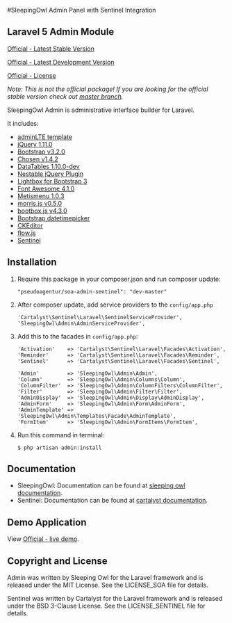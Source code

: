 #SleepingOwl Admin Panel with Sentinel Integration


## Laravel 5 Admin Module

[Official - Latest Stable Version](https://packagist.org/packages/sleeping-owl/admin)

[Official - Latest Development Version](https://packagist.org/packages/sleeping-owl/admin)

[Official - License](https://packagist.org/packages/sleeping-owl/admin)

*Note: This is not the official package! If you are looking for the official stable version check out [master branch](https://github.com/sleeping-owl/admin).*

SleepingOwl Admin is administrative interface builder for Laravel.

It includes:

 - [adminLTE template](https://almsaeedstudio.com/)
 - [jQuery 1.11.0](http://jquery.org)
 - [Bootstrap v3.2.0](http://getbootstrap.com)
 - [Chosen v1.4.2](http://harvesthq.github.io/chosen/)
 - [DataTables 1.10.0-dev](http://www.sprymedia.co.uk)
 - [Nestable jQuery Plugin](http://dbushell.github.io/Nestable/)
 - [Lightbox for Bootstrap 3](https://github.com/ashleydw/lightbox)
 - [Font Awesome 4.1.0](http://fontawesome.io)
 - [Metismenu 1.0.3](https://github.com/onokumus/metisMenu)
 - [morris.js v0.5.0]()
 - [bootbox.js v4.3.0](http://bootboxjs.com)
 - [Bootstrap datetimepicker](http://eonasdan.github.io/bootstrap-datetimepicker/)
 - [CKEditor](http://ckeditor.com)
 - [flow.js](https://github.com/flowjs/flow.js)
 - [Sentinel](https://cartalyst.com/manual/sentinel)

## Installation

 1. Require this package in your composer.json and run composer update:

		"pseudoagentur/soa-admin-sentinel": "dev-master"

 2. After composer update, add service providers to the `config/app.php`

	    'Cartalyst\Sentinel\Laravel\SentinelServiceProvider',
        'SleepingOwl\Admin\AdminServiceProvider',

 3. Add this to the facades in `config/app.php`:

        'Activation'    => 'Cartalyst\Sentinel\Laravel\Facades\Activation',
        'Reminder'      => 'Cartalyst\Sentinel\Laravel\Facades\Reminder',
        'Sentinel'      => 'Cartalyst\Sentinel\Laravel\Facades\Sentinel',
        
        'Admin'         => 'SleepingOwl\Admin\Admin',
        'Column'        => 'SleepingOwl\Admin\Columns\Column',
        'ColumnFilter'  => 'SleepingOwl\Admin\ColumnFilters\ColumnFilter',
        'Filter'        => 'SleepingOwl\Admin\Filter\Filter',
        'AdminDisplay'  => 'SleepingOwl\Admin\Display\AdminDisplay',
        'AdminForm'     => 'SleepingOwl\Admin\Form\AdminForm',
        'AdminTemplate' => 'SleepingOwl\Admin\Templates\Facade\AdminTemplate',
        'FormItem'      => 'SleepingOwl\Admin\FormItems\FormItem',

 4. Run this command in terminal:

		$ php artisan admin:install

		

## Documentation

* SleepingOwl: Documentation can be found at [sleeping owl documentation](http://sleeping-owl.github.io/v3).
* Sentinel: Documentation can be found at [cartalyst documentation](https://cartalyst.com/manual/sentinel).

## Demo Application

View [Official - live demo](http://sleepingowladmindemo2.cloudcontrolled.com).

## Copyright and License

Admin was written by Sleeping Owl for the Laravel framework and is released under the MIT License. See the LICENSE_SOA file for details.

Sentinel was written by Cartalyst for the Laravel framework and is released under the BSD 3-Clause License. See the LICENSE_SENTINEL file for details.